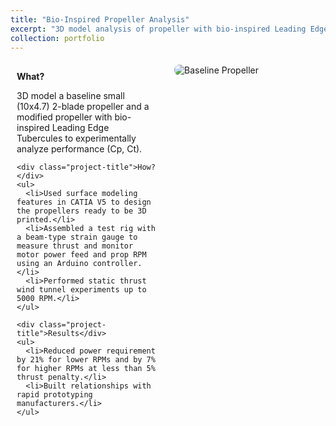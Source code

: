 ```yaml
---
title: "Bio-Inspired Propeller Analysis"
excerpt: "3D model analysis of propeller with bio-inspired Leading Edge Tubercules.<br/><img src='/images/propeller1_thumbnail.jpg'>"
collection: portfolio
---
```


<style>
  .project-container {
    display: grid;
    grid-template-columns: 1fr 1fr; /* Two equal columns */
    gap: 20px;
    margin-top: 20px;
  }
  .project-image {
    max-width: 100%;
    height: auto;
    border-radius: 8px;
  }
  .project-text {
    padding: 10px;
  }
  .project-title {
    font-weight: bold;
    margin-bottom: 10px;
  }
</style>

<div class="project-container">
  <!-- Text Section -->
  <div class="project-text">
    <div class="project-title">What?</div>
    <p>3D model a baseline small (10x4.7) 2-blade propeller and a modified propeller with bio-inspired Leading Edge Tubercules to experimentally analyze performance (Cp, Ct).</p>

    <div class="project-title">How?</div>
    <ul>
      <li>Used surface modeling features in CATIA V5 to design the propellers ready to be 3D printed.</li>
      <li>Assembled a test rig with a beam-type strain gauge to measure thrust and monitor motor power feed and prop RPM using an Arduino controller.</li>
      <li>Performed static thrust wind tunnel experiments up to 5000 RPM.</li>
    </ul>

    <div class="project-title">Results</div>
    <ul>
      <li>Reduced power requirement by 21% for lower RPMs and by 7% for higher RPMs at less than 5% thrust penalty.</li>
      <li>Built relationships with rapid prototyping manufacturers.</li>
    </ul>
  </div>

  <!-- Image Section -->
  <div>
    <img src="/images/propeller1_full.jpg" alt="Baseline Propeller" class="project-image">
  </div>
</div>
